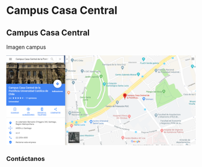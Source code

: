 # Campus Casa Central

## Campus Casa Central

Imagen campus

![Google maps](../../.gitbook/assets/landing_casacentral_mapa.png)

### Contáctanos



